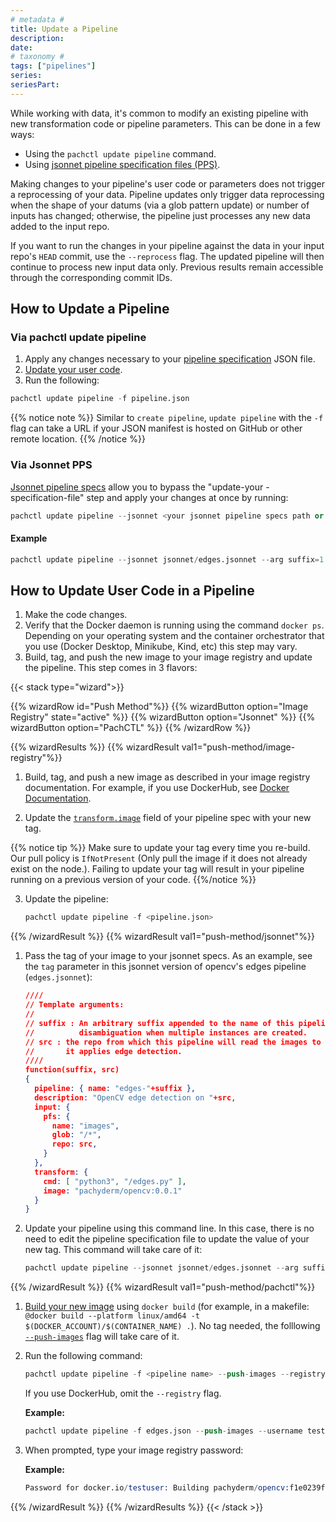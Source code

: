 ```yaml
---
# metadata # 
title: Update a Pipeline
description: 
date: 
# taxonomy #
tags: ["pipelines"]
series:
seriesPart:
---
```


While working with data, it's common to modify an existing pipeline with new transformation code or pipeline parameters. This can be done in a few ways:

- Using the `pachctl update pipeline` command.
- Using [jsonnet pipeline specification files (PPS)](#using-jsonnet-pipeline-specification-files).

Making changes to your pipeline's user code or parameters does not trigger a reprocessing of your data. Pipeline updates only trigger data reprocessing when the shape of your datums (via a glob pattern update) or number of inputs has changed; otherwise, the pipeline just processes any new data added to the input repo. 

If you want to run the changes in your pipeline against the data in your input repo's `HEAD` commit, use the `--reprocess` flag. The updated pipeline will then continue to process new input data only. Previous results remain accessible through the corresponding commit IDs.

## How to Update a Pipeline

### Via pachctl update pipeline

1. Apply any changes necessary to your [pipeline specification](../../../reference/pipeline-spec) JSON file.
2. [Update your user code](#how-to-update-user-code-in-a-pipeline).
3. Run the following:
```s
pachctl update pipeline -f pipeline.json
```

{{% notice note %}}
Similar to `create pipeline`, `update pipeline` with the `-f` flag can  take a URL if your JSON manifest is hosted on GitHub or other remote location.
{{% /notice %}}

### Via Jsonnet PPS

[Jsonnet pipeline specs](../jsonnet-pipeline-specs) allow you to bypass the "update-your -specification-file" step and 
apply your changes at once by running:

```s
pachctl update pipeline --jsonnet <your jsonnet pipeline specs path or URL> --arg <param 1>=<value 1> --arg <param 2>=<value 2>
```

#### Example
```s
pachctl update pipeline --jsonnet jsonnet/edges.jsonnet --arg suffix=1 --arg tag=1.0.2
```

## How to Update User Code in a Pipeline

1. Make the code changes.
2. Verify that the Docker daemon is running using the command `docker ps`. Depending on your operating system and
the container orchestrator that you use (Docker Desktop, Minikube, Kind, etc) this step may vary.
1. Build, tag, and push the new image to your image registry and update the pipeline. This step comes in 3 flavors:

{{< stack type="wizard">}}

{{% wizardRow id="Push Method"%}}
{{% wizardButton option="Image Registry" state="active" %}}
{{% wizardButton option="Jsonnet" %}}
{{% wizardButton option="PachCTL" %}}
{{% /wizardRow %}}

{{% wizardResults  %}}
{{% wizardResult val1="push-method/image-registry"%}}
   1. Build, tag, and push a new image as described in your
      image registry documentation. For example, if you use
      DockerHub, see [Docker Documentation](https://docs.docker.com/docker-hub/).

   2. Update the [`transform.image`](../../../reference/pipeline-spec/#transform-required) field of your pipeline spec with your new tag.
   
   {{% notice tip %}}
   Make sure to update your tag every time you re-build. Our pull policy is `IfNotPresent` (Only pull the image if it does not already exist on the node.). Failing to update your tag will result in your pipeline running on a previous version of your code.
   {{%/notice %}}

   3. Update the pipeline:

      ```s
      pachctl update pipeline -f <pipeline.json>
      ```
{{% /wizardResult %}}
{{% wizardResult val1="push-method/jsonnet"%}}
   1. Pass the tag of your image to your jsonnet specs.
   As an example, see the `tag` parameter in this jsonnet version of opencv's edges pipeline (`edges.jsonnet`):
      
      ```json
      ////
      // Template arguments:
      //
      // suffix : An arbitrary suffix appended to the name of this pipeline, for
      //          disambiguation when multiple instances are created.
      // src : the repo from which this pipeline will read the images to which
      //       it applies edge detection.
      ////
      function(suffix, src)
      {
        pipeline: { name: "edges-"+suffix },
        description: "OpenCV edge detection on "+src,
        input: {
          pfs: {
            name: "images",
            glob: "/*",
            repo: src,
          }
        },
        transform: {
          cmd: [ "python3", "/edges.py" ],
          image: "pachyderm/opencv:0.0.1"
        }
      }
      ```

   2. Update your pipeline using this command line. In this case, there is no need to edit the pipeline specification file to update the value of your new tag. This command will take care of it:

      ```s
      pachctl update pipeline --jsonnet jsonnet/edges.jsonnet --arg suffix=1 --arg tag=1.0.2
      ```
{{% /wizardResult %}}
{{% wizardResult val1="push-method/pachctl"%}}
   1. [Build your new image](../../developer-workflow/working-with-pipelines/#step-2-build-your-docker-image) using `docker build` (for example, in a makefile: `@docker build --platform linux/amd64 -t $(DOCKER_ACCOUNT)/$(CONTAINER_NAME) .`). No tag needed, the folllowing [`--push-images`](../../developer-workflow/push-images-flag/) flag will take care of it.


   1. Run the following command:

      ```s
      pachctl update pipeline -f <pipeline name> --push-images --registry <registry> --username <registry user>
      ```

      If you use DockerHub, omit the `--registry` flag.

      **Example:**

      ```s
      pachctl update pipeline -f edges.json --push-images --username testuser
      ```

   1. When prompted, type your image registry password:

      **Example:**

      ```s
      Password for docker.io/testuser: Building pachyderm/opencv:f1e0239fce5441c483b09de425f06b40, this may take a while.
      ```
{{% /wizardResult %}}
{{% /wizardResults %}}
{{< /stack >}}


